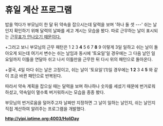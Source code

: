 # 휴일 계산 프로그램

밥을 먹다가 부모님이 한 달 뒤 약속을 잡으시는데 달력을 보며 '하나 둘 셋 ---' 쉬는 날인지 확인하기 위해 달력의 날짜를 세고 계시는 모습을 봤다. 따로 근무하는 날이 표시되는 <u>근무표가 안나오기 때문이다.</u>

+그러고 보니 부모님의 근무 패턴은 1 2 3 **4** 5 6 7 **8** 9 이렇게 3일 일하고 쉬는 날이 돌아오게 되는데 여기서 변수는 쉬는 날임과 동시에 '토요일'일 경우에는 그 다음 날인 일요일까지 이틀을 연달아 쉬고 나서 이틀만을 근무한 뒤 다시 위의 패턴으로 돌아온다.

+결국, 4일 마다 쉬는 날은 고정이고, 쉬는 날이 '토요일'(1)일 경우에는 **1 2** 3 4 **5** 와 같이 조금 바뀐 패턴으로 반복된다.

따라서 약속 계획을 잡으실 때는 달력을 보며 하나하나 숫자를 세셨기 때문에 번거로워하셨고, 약속일이 멀수록 버거워하시는 모습을 종종 봤다.

부모님의 번거로움을 덜어주고자 날짜만 지정하면 그 날이 일하는 날인지, 쉬는 날인지 직접 계산하여 알려주는 프로그램을 개발했다.

**<http://yjpi.iptime.org:4003/HoliDay>**

